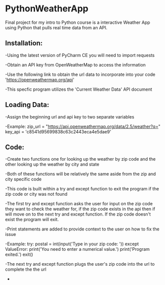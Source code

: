 # PythonWeatherApp
Final project for my intro to Python course is a interactive Weather App using Python that pulls real time data from an API.

## Installation:
-Using the latest version of PyCharm CE you will need to import requests

-Obtain an API key from OpenWeatherMap to access the information

-Use the following link to obtain the url data to incorporate into your code 'https://openweathermap.org/api'

-This specfic program utilizes the 'Current Weather Data' API document


## Loading Data:
-Assign the beginning url and api key to two separate variables 

-Example:
      zip_url = "https://api.openweathermap.org/data/2.5/weather?q="
          key_api = 'c8541d95699838c63c2443eca4e5dae9'

## Code:
-Create two functions one for looking up the weather by zip code and the other looking up the weather by city and state

-Both of these functions will be relatively the same aside from the zip and city specific code

-This code is built within a try and except function to exit the program if the zip code or city was not found

-The first try and except function asks the user for input on the zip code they want to check the weather for, if the zip code exists in the api then if will move on to the next try and except function. If the zip code doesn't exist the program will exit.

-Print statements are added to provide context to the user on how to fix the issue

-Example:
          try:
              postal = int(input('Type in your zip code: '))
          except ValueError:
              print('You need to enter a numerical value.')
              print('Program exited.')
              exit()

-The next try and except function plugs the user's zip code into the url to complete the the url

-

